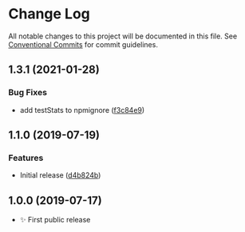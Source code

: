 # Change Log

All notable changes to this project will be documented in this file.
See [Conventional Commits](https://conventionalcommits.org) for commit guidelines.

## 1.3.1 (2021-01-28)


### Bug Fixes

* add testStats to npmignore ([f3c84e9](https://github.com/codsen/codsen/commit/f3c84e95afc5514214312f913692d85b2e12eb29))





## 1.1.0 (2019-07-19)

### Features

- Initial release ([d4b824b](https://gitlab.com/codsen/codsen/commit/d4b824b))

## 1.0.0 (2019-07-17)

- ✨ First public release
